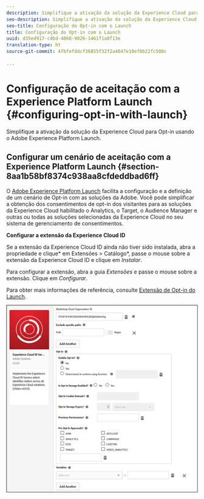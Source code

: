 ```yaml
---
description: Simplifique a ativação da solução da Experience Cloud para Opt-in usando o Adobe Experience Platform Launch.
seo-description: Simplifique a ativação da solução da Experience Cloud para Opt-in usando o Adobe Experience Platform Launch.
seo-title: Configuração do Opt-in com o Launch
title: Configuração do Opt-in com o Launch
uuid: d35ed917-c4bd-4868-9026-1461f1a8f13e
translation-type: ht
source-git-commit: 4fbfefddcf36855f32f2a4047e19ef0b22fc508c

---
```



# Configuração de aceitação com a Experience Platform Launch {#configuring-opt-in-with-launch}

Simplifique a ativação da solução da Experience Cloud para Opt-in usando o Adobe Experience Platform Launch.

## Configurar um cenário de aceitação com a Experience Platform Launch {#section-8aa1b58bf8374c938aa8cfdeddbad6ff}

O [Adobe Experience Platform Launch](https://docs.adobelaunch.com/) facilita a configuração e a definição de um cenário de Opt-in com as soluções da Adobe. Você pode simplificar a obtenção dos consentimentos de opt-in dos visitantes para as soluções da Experience Cloud habilitado o Analytics, o Target, o Audience Manager e outras ou todas as soluções selecionadas da Experience Cloud no seu sistema de gerenciamento de consentimentos.

**Configurar a extensão da Experience Cloud ID**

Se a extensão da Experience Cloud ID ainda não tiver sido instalada, abra a propriedade e clique* em Extensões &gt; Catálogo*, passe o mouse sobre a extensão da Experience Cloud ID e clique em *Instalar*.

Para configurar a extensão, abra a guia *Extensões* e passe o mouse sobre a extensão. Clique em *Configurar*.

Para obter mais informações de referência, consulte [Extensão de Opt-in do Launch](https://docs.adobelaunch.com/extension-reference/web/experience-cloud-id-service-extension).

![](assets/optin-launch.jpg)


